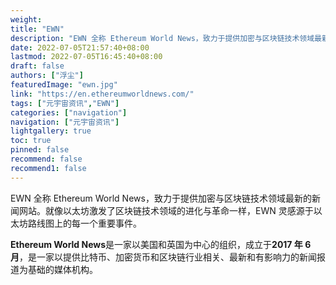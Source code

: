 ```yaml
---
weight: 
title: "EWN"
description: "EWN 全称 Ethereum World News，致力于提供加密与区块链技术领域最新的新闻网站"
date: 2022-07-05T21:57:40+08:00
lastmod: 2022-07-05T16:45:40+08:00
draft: false
authors: ["浮尘"]
featuredImage: "ewn.jpg"
link: "https://en.ethereumworldnews.com/"
tags: ["元宇宙资讯","EWN"]
categories: ["navigation"]
navigation: ["元宇宙资讯"]
lightgallery: true
toc: true
pinned: false
recommend: false
recommend1: false
---
```

EWN 全称 Ethereum World News，致力于提供加密与区块链技术领域最新的新闻网站。就像以太坊激发了区块链技术领域的进化与革命一样，EWN 灵感源于以太坊路线图上的每一个重要事件。

**Ethereum World News**是一家以美国和英国为中心的组织，成立于**2017 年 6 月**，是一家以提供比特币、加密货币和区块链行业相关、最新和有影响力的新闻报道为基础的媒体机构。

